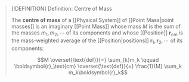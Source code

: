 >[!DEFINITION] Definition: Centre of Mass
>
>The **centre of mass** of a [[Physical System]] of [[Point Mass|point masses]] is an imaginary [[Point Mass]] whose mass $M$ is the sum of the masses $m_1,m_2,\cdots$ of its components and whose [[Position]] $\boldsymbol{r}_\text{cm}$ is the mass-weighted average of the [[Position|positions]] $\boldsymbol{r}_1,\boldsymbol{r}_2,\cdots$ of its components:
>
>$$M \overset{\text{def}}{=} \sum_{k}m_k \qquad \boldsymbol{r}_\text{cm} \overset{\text{def}}{=} \frac{1}{M} \sum_k m_k\boldsymbol{r}_k$$
>
